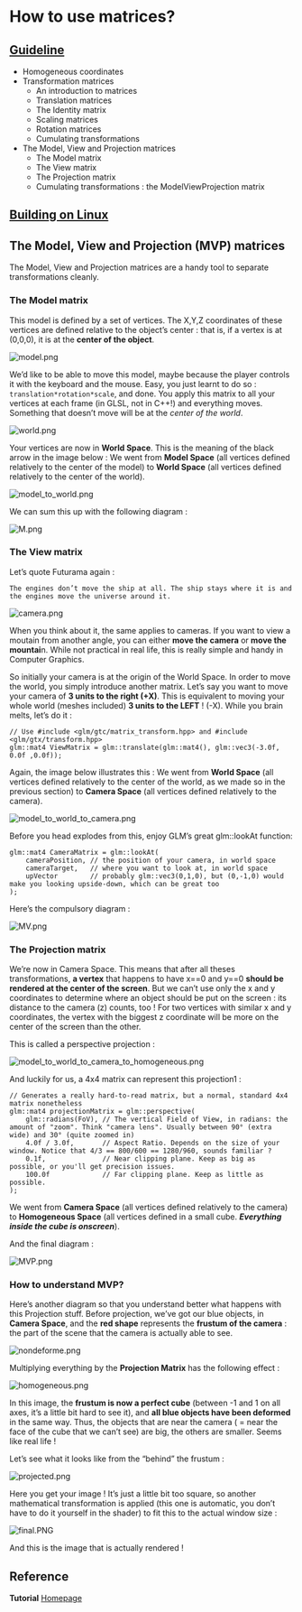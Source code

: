 # How to use matrices?

## [Guideline](http://www.opengl-tutorial.org/beginners-tutorials/tutorial-3-matrices/#transformation-matrices)
* Homogeneous coordinates
* Transformation matrices
    * An introduction to matrices
    * Translation matrices
    * The Identity matrix
    * Scaling matrices
    * Rotation matrices
    * Cumulating transformations
* The Model, View and Projection matrices
    * The Model matrix
    * The View matrix
    * The Projection matrix
    * Cumulating transformations : the ModelViewProjection matrix

## [Building on Linux](https://github.com/HugoNip/OpenGLLearning#building-on-linux)

## The Model, View and Projection (MVP) matrices
The Model, View and Projection matrices are a handy tool to separate transformations cleanly.

### The Model matrix
This model is defined by a set of vertices. The X,Y,Z coordinates of these vertices are defined relative to the object’s center : that is, if a vertex is at (0,0,0), it is at the **center of the object**.

![model.png](https://github.com/HugoNip/OpenGLLearning/blob/master/figures/model.png)

We’d like to be able to move this model, maybe because the player controls it with the keyboard and the mouse. Easy, you just learnt to do so : ```translation*rotation*scale```, and done. You apply this matrix to all your vertices at each frame (in GLSL, not in C++!) and everything moves. Something that doesn’t move will be at the *center of the world*.

![world.png](https://github.com/HugoNip/OpenGLLearning/blob/master/figures/world.png)

Your vertices are now in **World Space**. This is the meaning of the black arrow in the image below : We went from **Model Space** (all vertices defined relatively to the center of the model) to **World Space** (all vertices defined relatively to the center of the world).

![model_to_world.png](https://github.com/HugoNip/OpenGLLearning/blob/master/figures/model_to_world.png)

We can sum this up with the following diagram :

![M.png](https://github.com/HugoNip/OpenGLLearning/blob/master/figures/M.png)



### The View matrix

Let’s quote Futurama again :
```
The engines don’t move the ship at all. The ship stays where it is and the engines move the universe around it.
```

![camera.png](https://github.com/HugoNip/OpenGLLearning/blob/master/figures/camera.png)

When you think about it, the same applies to cameras. If you want to view a moutain from another angle, you can either **move the camera** or **move the mountai**n. While not practical in real life, this is really simple and handy in Computer Graphics.

So initially your camera is at the origin of the World Space. In order to move the world, you simply introduce another matrix. Let’s say you want to move your camera of **3 units to the right (+X)**. This is equivalent to moving your whole world (meshes included) **3 units to the LEFT** ! (-X). While you brain melts, let’s do it :

```
// Use #include <glm/gtc/matrix_transform.hpp> and #include <glm/gtx/transform.hpp>
glm::mat4 ViewMatrix = glm::translate(glm::mat4(), glm::vec3(-3.0f, 0.0f ,0.0f));
```

Again, the image below illustrates this : We went from **World Space** (all vertices defined relatively to the center of the world, as we made so in the previous section) to **Camera Space** (all vertices defined relatively to the camera).

![model_to_world_to_camera.png](https://github.com/HugoNip/OpenGLLearning/blob/master/figures/model_to_world_to_camera.png)

Before you head explodes from this, enjoy GLM’s great glm::lookAt function:

```
glm::mat4 CameraMatrix = glm::lookAt(
    cameraPosition, // the position of your camera, in world space
    cameraTarget,   // where you want to look at, in world space
    upVector        // probably glm::vec3(0,1,0), but (0,-1,0) would make you looking upside-down, which can be great too
);
```

Here’s the compulsory diagram :

![MV.png](https://github.com/HugoNip/OpenGLLearning/blob/master/figures/MV.png)



### The Projection matrix

We’re now in Camera Space. This means that after all theses transformations, **a vertex** that happens to have x==0 and y==0 **should be rendered at the center of the screen**. But we can’t use only the x and y coordinates to determine where an object should be put on the screen : its distance to the camera (z) counts, too ! For two vertices with similar x and y coordinates, the vertex with the biggest z coordinate will be more on the center of the screen than the other.

This is called a perspective projection :

![model_to_world_to_camera_to_homogeneous.png](https://github.com/HugoNip/OpenGLLearning/blob/master/figures/model_to_world_to_camera_to_homogeneous.png)

And luckily for us, a 4x4 matrix can represent this projection1 :

```
// Generates a really hard-to-read matrix, but a normal, standard 4x4 matrix nonetheless
glm::mat4 projectionMatrix = glm::perspective(
    glm::radians(FoV), // The vertical Field of View, in radians: the amount of "zoom". Think "camera lens". Usually between 90° (extra wide) and 30° (quite zoomed in)
    4.0f / 3.0f,       // Aspect Ratio. Depends on the size of your window. Notice that 4/3 == 800/600 == 1280/960, sounds familiar ?
    0.1f,              // Near clipping plane. Keep as big as possible, or you'll get precision issues.
    100.0f             // Far clipping plane. Keep as little as possible.
);
```

We went from **Camera Space** (all vertices defined relatively to the camera) to **Homogeneous Space** (all vertices defined in a small cube. ***Everything inside the cube is onscreen***).

And the final diagram :

![MVP.png](https://github.com/HugoNip/OpenGLLearning/blob/master/figures/MVP.png)

### How to understand MVP?

Here’s another diagram so that you understand better what happens with this Projection stuff. Before projection, we’ve got our blue objects, in **Camera Space**, and the **red shape** represents the **frustum of the camera** : the part of the scene that the camera is actually able to see.

![nondeforme.png](https://github.com/HugoNip/OpenGLLearning/blob/master/figures/nondeforme.png)

Multiplying everything by the **Projection Matrix** has the following effect :

![homogeneous.png](https://github.com/HugoNip/OpenGLLearning/blob/master/figures/homogeneous.png)

In this image, the **frustum is now a perfect cube** (between -1 and 1 on all axes, it’s a little bit hard to see it), and **all blue objects have been deformed** in the same way. Thus, the objects that are near the camera ( = near the face of the cube that we can’t see) are big, the others are smaller. Seems like real life !

Let’s see what it looks like from the “behind” the frustum :

![projected.png](https://github.com/HugoNip/OpenGLLearning/blob/master/figures/projected.png)

Here you get your image ! It’s just a little bit too square, so another mathematical transformation is applied (this one is automatic, you don’t have to do it yourself in the shader) to fit this to the actual window size :

![final.PNG](https://github.com/HugoNip/OpenGLLearning/blob/master/figures/final.PNG)

And this is the image that is actually rendered !


## Reference
**Tutorial** [Homepage](http://www.opengl-tutorial.org/beginners-tutorials/tutorial-3-matrices/)    
